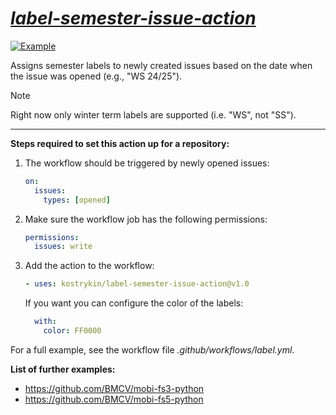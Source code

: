 # *[label-semester-issue-action](https://github.com/kostrykin/label-semester-issue-action)*

[![Example](https://github.com/kostrykin/label-semester-issue-action/actions/workflows/label.yml/badge.svg)](https://github.com/kostrykin/label-semester-issue-action/actions/workflows/label.yml)

Assigns semester labels to newly created issues based on the date when the issue was opened (e.g., "WS 24/25").

> [!NOTE]
> Right now only winter term labels are supported (i.e. "WS", not "SS").

---

**Steps required to set this action up for a repository:**

1. The workflow should be triggered by newly opened issues:
   ```yml
   on:
     issues:
       types: [opened]
   ```
2. Make sure the workflow job has the following permissions:
   ```yml
   permissions:
     issues: write
   ```
3. Add the action to the workflow:
   ```yml
   - uses: kostrykin/label-semester-issue-action@v1.0
   ```
   If you want you can configure the color of the labels:
   ```yml
     with:
       color: FF0000
   ```

For a full example, see the workflow file *.github/workflows/label.yml*.

**List of further examples:**
- https://github.com/BMCV/mobi-fs3-python
- https://github.com/BMCV/mobi-fs5-python

